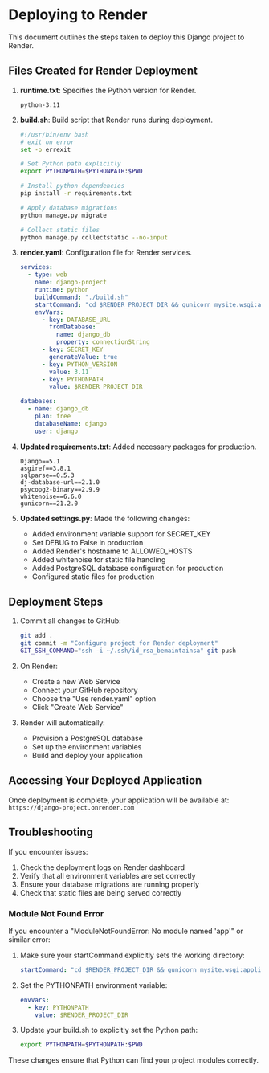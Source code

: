 # Deploying to Render

This document outlines the steps taken to deploy this Django project to Render.

## Files Created for Render Deployment

1. **runtime.txt**: Specifies the Python version for Render.

   ```
   python-3.11
   ```

2. **build.sh**: Build script that Render runs during deployment.

   ```bash
   #!/usr/bin/env bash
   # exit on error
   set -o errexit

   # Set Python path explicitly
   export PYTHONPATH=$PYTHONPATH:$PWD

   # Install python dependencies
   pip install -r requirements.txt

   # Apply database migrations
   python manage.py migrate

   # Collect static files
   python manage.py collectstatic --no-input
   ```

3. **render.yaml**: Configuration file for Render services.

   ```yaml
   services:
     - type: web
       name: django-project
       runtime: python
       buildCommand: "./build.sh"
       startCommand: "cd $RENDER_PROJECT_DIR && gunicorn mysite.wsgi:application"
       envVars:
         - key: DATABASE_URL
           fromDatabase:
             name: django_db
             property: connectionString
         - key: SECRET_KEY
           generateValue: true
         - key: PYTHON_VERSION
           value: 3.11
         - key: PYTHONPATH
           value: $RENDER_PROJECT_DIR

   databases:
     - name: django_db
       plan: free
       databaseName: django
       user: django
   ```

4. **Updated requirements.txt**: Added necessary packages for production.

   ```
   Django==5.1
   asgiref==3.8.1
   sqlparse==0.5.3
   dj-database-url==2.1.0
   psycopg2-binary==2.9.9
   whitenoise==6.6.0
   gunicorn==21.2.0
   ```

5. **Updated settings.py**: Made the following changes:
   - Added environment variable support for SECRET_KEY
   - Set DEBUG to False in production
   - Added Render's hostname to ALLOWED_HOSTS
   - Added whitenoise for static file handling
   - Added PostgreSQL database configuration for production
   - Configured static files for production

## Deployment Steps

1. Commit all changes to GitHub:

   ```bash
   git add .
   git commit -m "Configure project for Render deployment"
   GIT_SSH_COMMAND="ssh -i ~/.ssh/id_rsa_bemaintainsa" git push
   ```

2. On Render:

   - Create a new Web Service
   - Connect your GitHub repository
   - Choose the "Use render.yaml" option
   - Click "Create Web Service"

3. Render will automatically:
   - Provision a PostgreSQL database
   - Set up the environment variables
   - Build and deploy your application

## Accessing Your Deployed Application

Once deployment is complete, your application will be available at:
`https://django-project.onrender.com`

## Troubleshooting

If you encounter issues:

1. Check the deployment logs on Render dashboard
2. Verify that all environment variables are set correctly
3. Ensure your database migrations are running properly
4. Check that static files are being served correctly

### Module Not Found Error

If you encounter a "ModuleNotFoundError: No module named 'app'" or similar error:

1. Make sure your startCommand explicitly sets the working directory:

   ```yaml
   startCommand: "cd $RENDER_PROJECT_DIR && gunicorn mysite.wsgi:application"
   ```

2. Set the PYTHONPATH environment variable:

   ```yaml
   envVars:
     - key: PYTHONPATH
       value: $RENDER_PROJECT_DIR
   ```

3. Update your build.sh to explicitly set the Python path:
   ```bash
   export PYTHONPATH=$PYTHONPATH:$PWD
   ```

These changes ensure that Python can find your project modules correctly.
